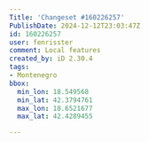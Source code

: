 ```yaml
---
Title: 'Changeset #160226257'
PublishDate: 2024-12-12T23:03:47Z
id: 160226257
user: fenrisster
comment: Local features
created_by: iD 2.30.4
tags:
- Montenegro
bbox:
  min_lon: 18.549568
  min_lat: 42.3794761
  max_lon: 18.6521677
  max_lat: 42.4289455

---
```

